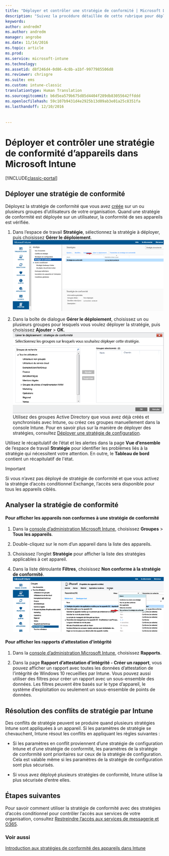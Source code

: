 ```yaml
---
title: "Déployer et contrôler une stratégie de conformité | Microsoft Docs"
description: "Suivez la procédure détaillée de cette rubrique pour déployer et surveiller une stratégie de conformité d’appareil."
keywords: 
author: andredm7
ms.author: andredm
manager: angrobe
ms.date: 11/14/2016
ms.topic: article
ms.prod: 
ms.service: microsoft-intune
ms.technology: 
ms.assetid: d8f246d4-0d86-4c8b-a1bf-9977985506d8
ms.reviewer: chrisgre
ms.suite: ems
ms.custom: intune-classic
translationtype: Human Translation
ms.sourcegitcommit: b6d5ea579b675d85d4404f289db83055642ffddd
ms.openlocfilehash: 59c107b9431d4e2925b13d09ab3e01a25c8351fa
ms.lasthandoff: 12/10/2016


---
```


# <a name="deploy-and-monitor-a-device-compliance-policy-in-microsoft-intune"></a>Déployer et contrôler une stratégie de conformité d’appareils dans Microsoft Intune

[!INCLUDE[classic-portal](../includes/classic-portal.md)]

## <a name="deploy-a-compliance-policy"></a>Déployer une stratégie de conformité
Déployez la stratégie de conformité que vous avez [créée](create-a-device-compliance-policy-in-microsoft-intune.md) sur un ou plusieurs groupes d’utilisateurs de votre organisation. Quand une stratégie de conformité est déployée sur un utilisateur, la conformité de ses appareils est vérifiée.

1.  Dans l’espace de travail **Stratégie**, sélectionnez la stratégie à déployer, puis choisissez **Gérer le déploiement**.
![Capture d’écran de la page de stratégie de conformité montrant l’option de menu Gérer le déploiement en haut](./media/intune-sa-3c-deploy-compliance-policy2.png)

2.  Dans la boîte de dialogue **Gérer le déploiement**, choisissez un ou plusieurs groupes pour lesquels vous voulez déployer la stratégie, puis choisissez **Ajouter** > **OK**.
![Capture d’écran de la boîte de dialogue Gérer le déploiement](./media/intune-sa-3d-deploy-compliance-policy3-Manage.png) Utilisez des groupes Active Directory que vous avez déjà créés et synchronisés avec Intune, ou créez ces groupes manuellement dans la console Intune. Pour en savoir plus sur la manière de déployer des stratégies, consultez [Déployer une stratégie de configuration](manage-settings-and-features-on-your-devices-with-microsoft-intune-policies.md).

Utilisez le récapitulatif de l’état et les alertes dans la page **Vue d’ensemble** de l’espace de travail **Stratégie** pour identifier les problèmes liés à la stratégie qui nécessitent votre attention. En outre, le **Tableau de bord** contient un récapitulatif de l'état.

> [!IMPORTANT]
> Si vous n’avez pas déployé de stratégie de conformité et que vous activez la stratégie d’accès conditionnel Exchange, l’accès sera disponible pour tous les appareils ciblés.

## <a name="monitor-the-compliance-policy"></a>Analyser la stratégie de conformité

#### <a name="to-view-devices-that-do-not-conform-to-a-compliance-policy"></a>Pour afficher les appareils non conformes à une stratégie de conformité

1.  Dans la [console d’administration Microsoft Intune](https://manage.microsoft.com), choisissez **Groupes** > **Tous les appareils**.

2.  Double-cliquez sur le nom d’un appareil dans la liste des appareils.

3.  Choisissez l’onglet **Stratégie** pour afficher la liste des stratégies applicables à cet appareil.

4.  Dans la liste déroulante **Filtres**, choisissez **Non conforme à la stratégie de conformité**.
![Capture d’écran qui montre la liste des options dans la liste de filtres](./media/intune-sa-3e-view-device-noncompliance.png)

#### <a name="to-view-the-health-attestation-reports"></a>Pour afficher les rapports d’attestation d’intégrité

1.  Dans la [console d’administration Microsoft Intune](https://manage.microsoft.com), choisissez **Rapports**.

2.  Dans la page **Rapport d’attestation d’intégrité - Créer un rapport**, vous pouvez afficher un rapport avec toutes les données d’attestation de l’intégrité de Windows 10 recueillies par Intune. Vous pouvez aussi utiliser des filtres pour créer un rapport avec un sous-ensemble des données. Les filtres peuvent être basés sur le type d’appareil, le système d’exploitation ou seulement un sous-ensemble de points de données.

## <a name="how-intune-resolves-policy-conflicts"></a>Résolution des conflits de stratégie par Intune
Des conflits de stratégie peuvent se produire quand plusieurs stratégies Intune sont appliquées à un appareil. Si les paramètres de stratégie se chevauchent, Intune résout les conflits en appliquant les règles suivantes :

-   Si les paramètres en conflit proviennent d’une stratégie de configuration Intune et d’une stratégie de conformité, les paramètres de la stratégie de conformité sont prioritaires sur ceux de la stratégie de configuration. Cela est valable même si les paramètres de la stratégie de configuration sont plus sécurisés.

-   Si vous avez déployé plusieurs stratégies de conformité, Intune utilise la plus sécurisée d’entre elles.

## <a name="next-steps"></a>Étapes suivantes
Pour savoir comment utiliser la stratégie de conformité avec des stratégies d’accès conditionnel pour contrôler l’accès aux services de votre organisation, consultez [Restreindre l’accès aux services de messagerie et O365](restrict-access-to-email-and-o365-services-with-microsoft-intune.md).


### <a name="see-also"></a>Voir aussi
[Introduction aux stratégies de conformité des appareils dans Intune](introduction-to-device-compliance-policies-in-microsoft-intune.md)

